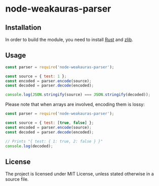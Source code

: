 # node-weakauras-parser

## Installation

In order to build the module, you need to install [Rust](https://www.rust-lang.org/tools/install) and [zlib](https://www.zlib.net/).

## Usage

```javascript
const parser = require('node-weakauras-parser');

const source = { test: 1 };
const encoded = parser.encode(source);
const decoded = parser.decode(encoded);

console.log(JSON.stringify(source) === JSON.stringify(decoded));
```

Please note that when arrays are involved, encoding them is lossy:

```javascript
const parser = require('node-weakauras-parser');

const source = { test: [true, false] };
const encoded = parser.encode(source);
const decoded = parser.decode(encoded);

// Prints "{ test: { 1: true, 2: false } }"
console.log(decoded);
```

## License

The project is licensed under MIT License, unless stated otherwise in a source file.

